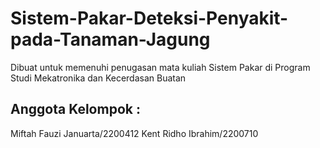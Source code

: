 # Sistem-Pakar-Deteksi-Penyakit-pada-Tanaman-Jagung
Dibuat untuk memenuhi penugasan mata kuliah Sistem Pakar di Program Studi Mekatronika dan Kecerdasan Buatan

## Anggota Kelompok : 
Miftah Fauzi Januarta/2200412
Kent Ridho Ibrahim/2200710 
